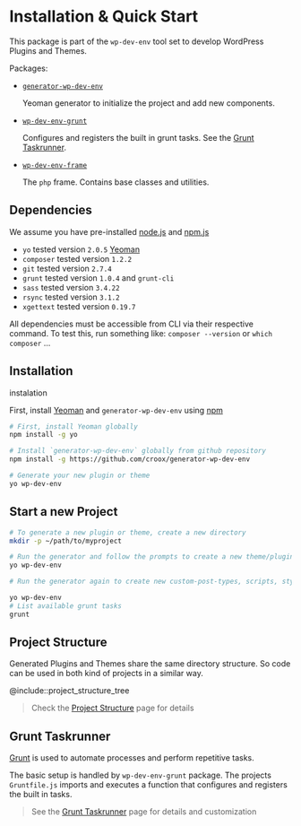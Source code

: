 # Installation & Quick Start

This package is part of the `wp-dev-env` tool set to develop WordPress Plugins and Themes.

Packages:

- [`generator-wp-dev-env`](https://github.com/croox/generator-wp-dev-env)

  Yeoman generator to initialize the project and add new components.

- [`wp-dev-env-grunt`](https://github.com/croox/wp-dev-env-grunt)

  Configures and registers the built in grunt tasks. See the [Grunt Taskrunner](./grunt_taskrunner.html).

- [`wp-dev-env-frame`](https://github.com/croox/wp-dev-env-frame)

  The `php` frame. Contains base classes and utilities.

## Dependencies

We assume you have pre-installed [node.js](https://nodejs.org/) and [npm.js](http://npmjs.com/)

- `yo` tested version `2.0.5` [Yeoman](http://yeoman.io)
- `composer` tested version `1.2.2`
- `git` tested version `2.7.4`
- `grunt` tested version `1.0.4` and `grunt-cli`
- `sass` tested version `3.4.22`
- `rsync` tested version `3.1.2`
- `xgettext` tested version `0.19.7`

All dependencies must be accessible from CLI via their respective command. To test this, run something like: `composer --version` or `which composer` ...

## Installation

instalation

First, install [Yeoman](http://yeoman.io) and `generator-wp-dev-env` using [npm](https://www.npmjs.com/)

```bash
# First, install Yeoman globally
npm install -g yo

# Install `generator-wp-dev-env` globally from github repository
npm install -g https://github.com/croox/generator-wp-dev-env

# Generate your new plugin or theme
yo wp-dev-env
```

## Start a new Project

```bash
# To generate a new plugin or theme, create a new directory
mkdir -p ~/path/to/myproject

# Run the generator and follow the prompts to create a new theme/plugin
yo wp-dev-env

# Run the generator again to create new custom-post-types, scripts, styles, blocks ...

yo wp-dev-env
# List available grunt tasks
grunt
```

## Project Structure

Generated Plugins and Themes share the same directory structure. So code can be used in both kind of projects in a similar way.

@include::project_structure_tree

> Check the [Project Structure](./project_structure.html) page for details

## Grunt Taskrunner

[Grunt](http://gruntjs.com/) is used to automate processes and perform repetitive tasks.

The basic setup is handled by `wp-dev-env-grunt` package. The projects `Gruntfile.js` imports and executes a function that configures and registers the built in tasks.

> See the [Grunt Taskrunner](./grunt_taskrunner.html) page for details and customization
